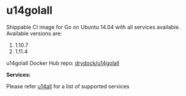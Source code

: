 u14golall
=============

Shippable CI image for Go on Ubuntu 14.04 with all services available. Available versions are:

1. 1.10.7
2. 1.11.4

u14golall Docker Hub repo: [drydock/u14golall](https://hub.docker.com/r/drydock/u14golall/)
  
**Services:**

Please refer [u14all](https://github.com/dry-dock/u14all) for a list of supported services
